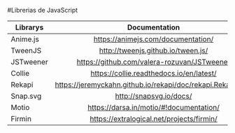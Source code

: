 #Librerias de JavaScript

| Librarys | Documentation 
|-----------|:-----------:|  
| Anime.js | https://animejs.com/documentation/ | 
| TweenJS | http://tweenjs.github.io/tween.js/ | 
| JSTweener | https://github.com/valera-rozuvan/JSTweener |
| Collie | https://collie.readthedocs.io/en/latest/ |
| Rekapi | https://jeremyckahn.github.io/rekapi/doc/rekapi.Rekapi.html |
| Snap.svg | http://snapsvg.io/docs/ |
| Motio | https://darsa.in/motio/#!documentation/ |
| Firmin | https://extralogical.net/projects/firmin/ |
